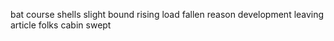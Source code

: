 bat course shells slight bound rising load fallen reason development leaving article folks cabin swept